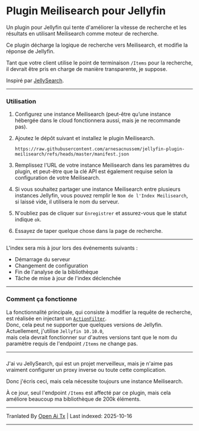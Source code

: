 # Plugin Meilisearch pour Jellyfin

Un plugin pour Jellyfin qui tente d'améliorer la vitesse de recherche et les résultats en utilisant Meilisearch comme moteur de recherche.

Ce plugin décharge la logique de recherche vers Meilisearch, et modifie la réponse de Jellyfin.

Tant que votre client utilise le point de terminaison `/Items` pour la recherche, il devrait être pris en charge de manière transparente, je suppose.

Inspiré par [JellySearch](https://gitlab.com/DomiStyle/jellysearch).

---

### Utilisation

1. Configurez une instance Meilisearch (peut-être qu’une instance hébergée dans le cloud fonctionnera aussi, mais je ne recommande pas).
2. Ajoutez le dépôt suivant et installez le plugin Meilisearch.
    ```
    https://raw.githubusercontent.com/arnesacnussem/jellyfin-plugin-meilisearch/refs/heads/master/manifest.json
    ```
3. Remplissez l'URL de votre instance Meilisearch dans les paramètres du plugin, et peut-être que la clé API est également requise selon la configuration de votre Meilisearch.  
4. Si vous souhaitez partager une instance Meilisearch entre plusieurs instances Jellyfin, vous pouvez remplir le `Nom de l'Index Meilisearch`, si laissé vide, il utilisera le nom du serveur.  
5. N'oubliez pas de cliquer sur `Enregistrer` et assurez-vous que le statut indique `ok`.  
6. Essayez de taper quelque chose dans la page de recherche.  

    ---  

L'index sera mis à jour lors des événements suivants :  
- Démarrage du serveur  
- Changement de configuration  
- Fin de l'analyse de la bibliothèque  
- Tâche de mise à jour de l'index déclenchée  

---  

### Comment ça fonctionne  

La fonctionnalité principale, qui consiste à modifier la requête de recherche, est réalisée en injectant un [`ActionFilter`](https://learn.microsoft.com/en-us/aspnet/core/mvc/controllers/filters?view=aspnetcore-8.0#action-filters).  
Donc, cela peut ne supporter que quelques versions de Jellyfin. Actuellement, j'utilise `Jellyfin 10.10.0`,  
mais cela devrait fonctionner sur d'autres versions tant que le nom du paramètre requis de l'endpoint `/Items` ne change pas.  

---  
###  

J'ai vu JellySearch, qui est un projet merveilleux, mais je n'aime pas vraiment configurer un proxy inverse ou toute cette complication.  

Donc j'écris ceci, mais cela nécessite toujours une instance Meilisearch.  

À ce jour, seul l'endpoint `/Items` est affecté par ce plugin, mais cela améliore beaucoup ma bibliothèque de 200k éléments.



---

Tranlated By [Open Ai Tx](https://github.com/OpenAiTx/OpenAiTx) | Last indexed: 2025-10-16

---